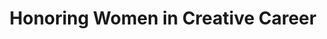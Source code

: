 ---
pid: mx24
title: Honoring Women in Creative Career
location_transcription: Along the Schuylkill River
coordinates: "[-75.180736194585, 39.951965850442]"
zipcode: '19104'
gen_neighborhood: West Philadelphia
neighborhood: University City,Belmont,Parkside,Powelton Village
outside_phl: 
age: '20'
age_range: 20-29
instagram: 
image_file_name: mx_24.jpg
proposal_transcription: This monument could be named as women in urban design maybe.
  Recently we've seen more female landscape architects/ urban designers making a difference,
  but the big names in the field are still largely men. the river trail project is
  a great one resulting from recent movement to make urban space more green, sustainable,
  and accessible. And I think such a place deserves to have a monument for women urban
  designers. I see it as quotes from the 21st century female urban designers inscribed
  into the curb along the river. It's unassuming in a way that people may not notice,
  but people strolling along it would be fun to read.
topic: Architecture,Women
topic_summary: 0, 0
type: Stumble Stone,Park
keywords_other: urban design, landscape architecture, urban space, quotes
credit: 
image_labels: 
twitter: 
facebook: 
permalink: "/monuments/mx24/"
layout: item-page
---